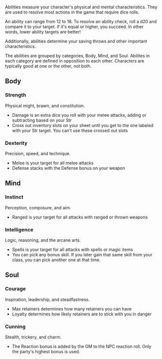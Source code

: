 Abilities measure your character's physical and mental characteristics. They are used to resolve most actions in the game that require dice rolls.

An ability can range from 12 to 18. To resolve an ability check, roll a d20 and compare it to your target. If it's equal or higher, you succeed. In other words, lower ability targets are better!

Additionally, abilities determine your saving throws and other important characteristics.

The abilities are grouped by categories, Body, Mind, and Soul. Abilites in each category are defined in opposition to each other. Characters are typically good at one or the other, not both.

<!--raw-typst 
#import "@preview/tablem:0.1.0": tablem
#let fill = (_, y) => if calc.odd(y) { rgb("EAF2F5") }
#let textSize = 12pt

#let abilityTable = tablem.with(
  render: (columns: auto, ..args) => {
    text(table(
      columns: (auto, 1fr, 1fr, 1fr),
      fill: fill,
      ..args,
    ), textSize)
  }
)

#let intTable = tablem.with(
  render: (columns: auto, ..args) => {
    text(table(
      columns: (auto, auto, auto, 1fr),
      fill: fill,
      ..args,
    ), textSize)
  }
)

#let cunTable = tablem.with(
  render: (columns: auto, ..args) => {
    text(table(
      columns: (auto, 1fr, 1fr),
      fill: fill,
      ..args,
    ), textSize)
  }
)
-->

## Body
### Strength 
Physical might, brawn, and constitution.

- Damage is an extra dice you roll with your melee attacks, adding or subtracting based on your Str
- Cross out inventory slots on your sheet until you get to the one labeled with your Str target. You can't use these crossed out slots
<!--raw-typst #colbreak() -->

<!--raw-typst 
#abilityTable[
| *Target* | *Save*         | *Damage*      | *Slots* |
| ------- | ------------ | ------------ | ------- |
| 18      | 14           | -3           | 10       |
| 17      | 13           | -2           | 11       |
| 16      | 12           | -1           | 12      |
| 15      | 11           | -            | 13      |
| 14      | 10           | +1           | 14      |
| 13      | 9            | +2           | 15      |
| 12      | 8            | +3           | 16      |
]-->



### Dexterity
Precision, speed, and technique.

- Melee is your target for all melee attacks
- Defense stacks with the Defense bonus on your weapon

<!--raw-typst 
#abilityTable[
| *Target* | *Save* | *Melee* | *Dodge* |
| ------- | ------------ | ------------ | ------------- |
| 18      | 17           | 13           | -3            |
| 17      | 16           | 12           | -2            |
| 16      | 15           | 11           | -1            |
| 15      | 14           | 10           | +0            |
| 14      | 13           | 9            | +1            |
| 13      | 12           | 8            | +2            |
| 12      | 11           | 7            | +3            |
]-->



## Mind

### Instinct
Perception, composure, and aim.

- Ranged is your target for all attacks with ranged or thrown weapons

<!--raw-typst #colbreak() -->

<!--raw-typst 
#cunTable[
| *Target* | *Save* | *Ranged* |
| ------- | --------| ----     |
| 18      | 15      | 13       |
| 17      | 14      | 12       |
| 16      | 13      | 11       |
| 15      | 12      | 10       |
| 14      | 11      | 9        |
| 13      | 10      | 8        |
| 12      | 9       | 7        |
]-->



### Intelligence 
Logic, reasoning, and the arcane arts.

- Spells is your target for all attacks with spells or magic items
- You can pick any bonus skill. If you later gain that same skill from your class, you can pick another one at that time.


<!--raw-typst 
#intTable[
| *Target*   | *Save*       | *Spells*      | *Skills*                            |
| ------- | ------------ | ------------ | ------------------------------------|
| 18      | 16           | 13           | Apprentice Language (native)        |
| 17      | 15           | 12           | Journeyman Language (native)        |
| 16      | 14           | 11           | Expert Language (native)            |
| 15      | 13           | 10           | Master Language (native)            |
| 14      | 12           | 9            | + Journeyman Language (any), +1 bonus |
| 13      | 11           | 8            | + Expert Language (any), +2 bonus     |
| 12      | 10           | 7            | + Master Language (any), +3 bonus     |
]-->

<!--raw-typst #colbreak() -->

## Soul
### Courage
Inspiration, leadership, and steadfastness.

- Max retainers determines how many retainers you can have
- Loyalty determines how likely retainers are to stick with you in danger

<!--raw-typst 
#abilityTable[
| *Target* | *Save* | *Max retainers* | *Loyalty* |
| ------- | ------------ | ------------- | ------- |
| 18      | 15           | 1             | 4       |
| 17      | 14           | 2             | 5       |
| 16      | 13           | 3             | 6       |
| 15      | 12           | 4             | 7       |
| 14      | 11           | 5             | 8       |
| 13      | 10           | 6             | 9       |
| 12      | 9            | 7             | 10      |
]-->

### Cunning
Stealth, trickery, and charm.

- The Reaction bonus is added by the GM to the NPC reaction roll. Only the party's highest bonus is used.

<!--raw-typst 
#cunTable[
| *Target* | *Save* | *Reaction* |
| ------- | ------------ | ------------- |
| 18      | 15           | -1d4            |
| 17      | 14           | -1d3            |
| 16      | 13           | -1d2            |
| 15      | 12           | -               |
| 14      | 11           | +1d2            |
| 13      | 10           | +1d3            |
| 12      | 9            | +1d4            |
]-->

